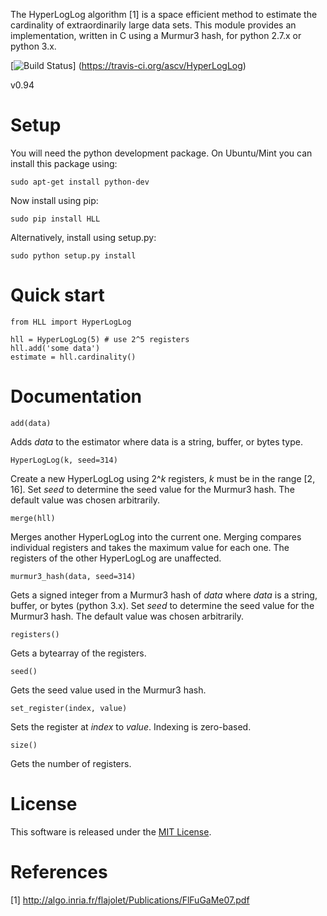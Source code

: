 The HyperLogLog algorithm [1] is a space efficient method to estimate the
cardinality of extraordinarily large data sets. This module provides an
implementation, written in C using a Murmur3 hash, for python 2.7.x or 
python 3.x.

[![Build Status](https://travis-ci.org/ascv/HyperLogLog.png?branch=master)]
(https://travis-ci.org/ascv/HyperLogLog)

v0.94

Setup
=====

You will need the python development package. On Ubuntu/Mint
you can install this package using:

    sudo apt-get install python-dev

Now install using pip:
    
    sudo pip install HLL

Alternatively, install using setup.py:

    sudo python setup.py install

Quick start
===========

    from HLL import HyperLogLog
    
    hll = HyperLogLog(5) # use 2^5 registers
    hll.add('some data')
    estimate = hll.cardinality()
  
Documentation
=============

    add(data)

Adds *data* to the estimator where data is a string, buffer, or bytes
type.

    HyperLogLog(k, seed=314)

Create a new HyperLogLog using 2^*k* registers, *k* must be in the 
range [2, 16]. Set *seed* to determine the seed value for the Murmur3 
hash. The default value was chosen arbitrarily.

    merge(hll)

Merges another HyperLogLog into the current one. Merging compares individual
registers and takes the maximum value for each one. The registers of the other
HyperLogLog are unaffected.

    murmur3_hash(data, seed=314)

Gets a signed integer from a Murmur3 hash of *data* where *data* is a 
string, buffer, or bytes (python 3.x). Set *seed* to determine the seed
value for the Murmur3 hash. The default value was chosen arbitrarily.

    registers()

Gets a bytearray of the registers.

    seed()

Gets the seed value used in the Murmur3 hash.

    set_register(index, value)

Sets the register at *index* to *value*. Indexing is zero-based.

    size()

Gets the number of registers.

License
=======

This software is released under the [MIT License](https://gist.github.com/ascv/5123769).

References
==========

[1] http://algo.inria.fr/flajolet/Publications/FlFuGaMe07.pdf
